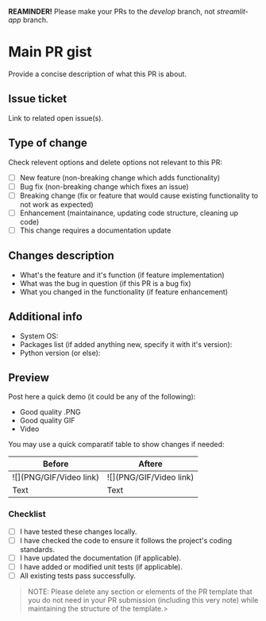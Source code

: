 **REAMINDER!** Please make your PRs to the *develop* branch, not *streamlit-app* branch.

# Main PR gist

Provide a concise description of what this PR is about.

## Issue ticket

Link to related open issue(s).

## Type of change

Check relevent options and delete options not relevant to this PR:

- [ ] New feature (non-breaking change which adds functionality)
- [ ] Bug fix (non-breaking change which fixes an issue)
- [ ] Breaking change (fix or feature that would cause existing functionality to not work as expected)
- [ ] Enhancement (maintainance, updating code structure, cleaning up code)
- [ ] This change requires a documentation update

## Changes description

- What's the feature and it's function (if feature implementation)
- What was the bug in question (if this PR is a bug fix)
- What you changed in the functionality (if feature enhancement)

## Additional info

- System OS:
- Packages list (if added anything new, specify it with it's version):
- Python version (or else):

## Preview

Post here a quick demo (it could be any of the following):

- Good quality .PNG
- Good quality GIF
- Video

You may use a quick comparatif table to show changes if needed:

| Before                  | Aftere                  |
| ----------------------- | ----------------------- |
| ![](PNG/GIF/Video link) | ![](PNG/GIF/Video link) |
| Text                    | Text                    |

### Checklist

- [ ] I have tested these changes locally.
- [ ] I have checked the code to ensure it follows the project's coding standards.
- [ ] I have updated the documentation (if applicable).
- [ ] I have added or modified unit tests (if applicable).
- [ ] All existing tests pass successfully.

> NOTE: Please delete any section or elements of the PR template that you do not need in your PR submission (including this very note) while maintaining the structure of the template.>